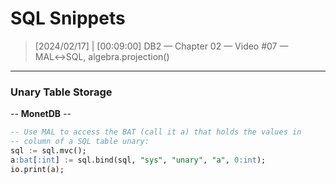 # SQL Snippets



> [2024/02/17] | [00:09:00]
> DB2 — Chapter 02 — Video #07 — MAL↔︎SQL, algebra.projection()

---

### Unary Table Storage

-- **MonetDB** --

```sql
-- Use MAL to access the BAT (call it a) that holds the values in
-- column of a SQL table unary:
sql := sql.mvc();
a:bat[:int] := sql.bind(sql, "sys", "unary", "a", 0:int);
io.print(a);

```





















